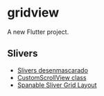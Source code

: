 # gridview

A new Flutter project.

## Slivers

- [Slivers desenmascarado](https://medium.com/comunidad-flutter/slivers-desenmascarado-a44781aa7597)
- [CustomScrollView class](https://api.flutter.dev/flutter/widgets/CustomScrollView-class.html)
- [Spanable Sliver Grid Layout](https://gist.github.com/aloisdeniel/81d6a5241ca9e2f82f17cf3c001444c5)



